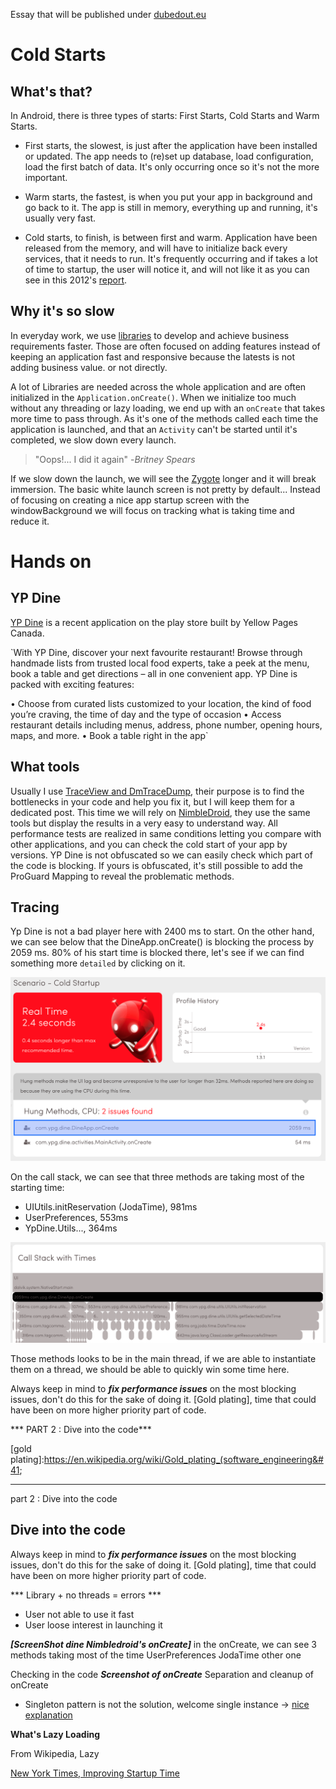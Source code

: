 Essay that will be published under [dubedout.eu](http://dubedout.eu)

# Cold Starts
## What's that?
In Android, there is three types of starts: First Starts, Cold Starts and Warm Starts.

- First starts, the slowest, is just after the application have been installed or updated. The app needs to (re)set up database, load configuration, load the first batch of data. It's only occurring once so it's not the more important.

- Warm starts, the fastest, is when you put your app in background and go back to it. The app is still in memory, everything up and running, it's usually very fast.

- Cold starts, to finish, is between first and warm. Application have been released from the memory, and will have to initialize back every services, that it needs to run. It's frequently occurring and if takes a lot of time to startup, the user will notice it, and will not like it as you can see in this 2012's [report].

## Why it's so slow
In everyday work, we use [libraries] to develop and achieve business requirements faster. Those are often focused on adding features instead of keeping an application fast and responsive because the latests is not adding business value. or not directly.

A lot of Libraries are needed across the whole application and are often initialized in the ```Application.onCreate()```. When we initialize too much without any threading or lazy loading, we end up with an ```onCreate``` that takes more time to pass through. As it's one of the methods called each time the application is launched, and that an ```Activity``` can't be started until it's completed, we slow down every launch.

> "Oops!... I did it again" -*Britney Spears*

If we slow down the launch, we will see the [Zygote] longer and it will break immersion. The basic white launch screen is not pretty by default... Instead of focusing on creating a nice app startup screen with the windowBackground we will focus on tracking what is taking time and reduce it.

# Hands on
## YP Dine
[YP Dine] is a recent application on the play store built by Yellow Pages Canada.

`With YP Dine, discover your next favourite restaurant! Browse through handmade lists from trusted local food experts, take a peek at the menu, book a table and get directions – all in one convenient app.
YP Dine is packed with exciting features:

• Choose from curated lists customized to your location, the kind of food you’re craving, the time of day and the type of occasion
• Access restaurant details including menus, address, phone number, opening hours, maps, and more.
• Book a table right in the app`


## What tools
Usually I use [TraceView and DmTraceDump], their purpose is to find the bottlenecks in your code and help you fix it, but I will keep them for a dedicated post. This time we will rely on [NimbleDroid], they use the same tools but display the results in a very easy to understand way. All performance tests are realized in same conditions letting you compare with other applications, and you can check the cold start of your app by versions.
YP Dine is not obfuscated so we can easily check which part of the code is blocking. If yours is obfuscated, it's still possible to add the ProGuard Mapping to reveal the problematic methods.

## Tracing

Yp Dine is not a bad player here with 2400 ms to start. On the other hand, we can see below that the DineApp.onCreate() is blocking the process by 2059 ms. 80% of his start time is blocked there, let's see if we can find something more ```detailed``` by clicking on it.

![2.6s launch time][YPDine_general]  

On the call stack, we can see that three methods are taking most of the starting time:
- UIUtils.initReservation (JodaTime), 981ms
- UserPreferences, 553ms
- YpDine.Utils..., 364ms

![onCreate 3 methods blocking startup][YPDine_onCreate]

Those methods looks to be in the main thread, if we are able to instantiate them on a thread, we should be able to quickly win some time here.

Always keep in mind to ***fix performance issues*** on the most blocking issues, don't do this for the sake of doing it. [Gold plating], time that could have been on more higher priority part of code.

*** PART 2 : Dive into the code***


[comment]: <> (IMAGES)
[YPDine_logo]: images/ypdine_logo.webp
[YPDine_general]: images/dine_cold_startup.png
[YPDine_onCreate]: images/dine_callstack_onCreate.png

[comment]: <> (LINKS)
[splashScreen are evil]:http://www.cyrilmottier.com/2012/05/03/splash-screens-are-evil-dont-use-them/
[Zygote]:http://cyrilmottier.com/2013/01/23/android-app-launching-made-gorgeous/
[report]:https://info.dynatrace.com/rs/compuware/images/Mobile_App_Survey_Report.pdf
[libraries]:https://github.com/codepath/android_guides/wiki/Must-Have-Libraries
[YP Dine]:https://play.google.com/store/apps/details?id=com.ypg.dine
[NimbleDroid]:https://nimbledroid.com/
[TraceView and DmTraceDump]:http://developer.android.com/tools/debugging/debugging-tracing.html
[gold plating]:https://en.wikipedia.org/wiki/Gold_plating_(software_engineering&#41;





_________________________________________________
part 2 : Dive into the code

## Dive into the code
Always keep in mind to ***fix performance issues*** on the most blocking issues, don't do this for the sake of doing it. [Gold plating], time that could have been on more higher priority part of code.



*** Library + no threads = errors ***

- User not able to use it fast
- User loose interest in launching it




***[ScreenShot dine Nimbledroid's onCreate]***
in the onCreate, we can see 3 methods taking most of the time
UserPreferences
JodaTime
other one

Checking in the code
***Screenshot of onCreate***
Separation and cleanup of onCreate



- Singleton pattern is not the solution, welcome single instance
-> [nice explanation](http://programmers.stackexchange.com/a/40610/212413)




**What's Lazy Loading**

From Wikipedia, Lazy


[New York Times, Improving Startup Time](http://open.blogs.nytimes.com/2016/02/11/improving-startup-time-in-the-nytimes-android-app/?_r=0)

